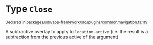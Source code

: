 # Type `Close`
<sub>Declared in [packages/sdk/app-framework/src/plugins/common/navigation.ts:119](https://github.com/dxos/dxos/blob/7194736719/packages/sdk/app-framework/src/plugins/common/navigation.ts#L119)</sub>


A subtractive overlay to apply to  `location.active`  (i.e. the result is a subtraction from the previous active of the argument)



